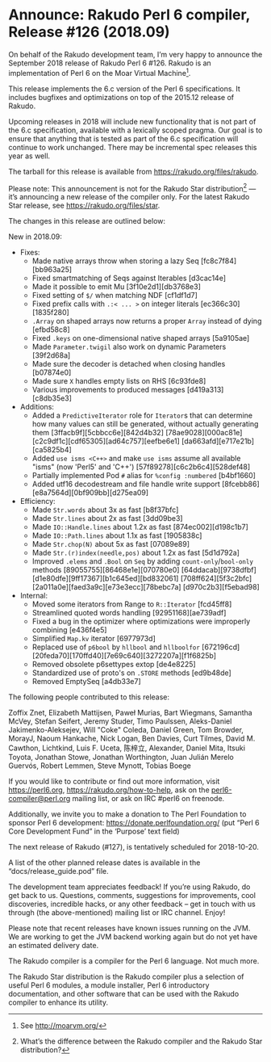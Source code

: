 # Announce: Rakudo Perl 6 compiler, Release #126 (2018.09)

On behalf of the Rakudo development team, I’m very happy to announce the
September 2018 release of Rakudo Perl 6 #126. Rakudo is an implementation of
Perl 6 on the Moar Virtual Machine[^1].

This release implements the 6.c version of the Perl 6 specifications.
It includes bugfixes and optimizations on top of
the 2015.12 release of Rakudo.

Upcoming releases in 2018 will include new functionality that is not
part of the 6.c specification, available with a lexically scoped
pragma. Our goal is to ensure that anything that is tested as part of the
6.c specification will continue to work unchanged. There may be incremental
spec releases this year as well.

The tarball for this release is available from <https://rakudo.org/files/rakudo>.

Please note: This announcement is not for the Rakudo Star
distribution[^2] — it’s announcing a new release of the compiler
only. For the latest Rakudo Star release, see
<https://rakudo.org/files/star>.

The changes in this release are outlined below:

New in 2018.09:
  + Fixes:
    + Made native arrays throw when storing a lazy Seq [fc8c7f84][bb963a25]
    + Fixed smartmatching of Seqs against Iterables [d3cac14e]
    + Made it possible to emit Mu [3f10e2d1][db3768e3]
    + Fixed setting of `$/` when matching NDF [cf1df1d7]
    + Fixed prefix calls with `.:< ... >` on integer literals [ec366c30]
        [1835f280]
    + `.Array` on shaped arrays now returns a proper `Array` instead of
        dying [efbd58c8]
    + Fixed `.keys` on one-dimensional native shaped arrays [5a9105ae]
    + Made `Parameter.twigil` also work on dynamic Parameters [39f2d68a]
    + Made sure the decoder is detached when closing handles [b07874e0]
    + Made sure `X` handles empty lists on RHS [6c93fde8]
    + Various improvements to produced messages [d419a313][c8db35e3]
  + Additions:
    + Added a `PredictiveIterator` role for `Iterator`s that can
        determine how many values can still be generated, without
        actually generating them [3ffacb9f][5cbbcc6e][842d4b32]
        [78ae9028][000ac81e][c2c9df1c][cdf65305][ad64c757][eefbe6e1]
        [da663afd][e717e21b][ca5825b4]
    + Added `use isms <C++>` and make `use isms` assume all available
        "isms" (now 'Perl5' and 'C++') [57f89278][c6c2b6c4][528def48]
    + Partially implemented Pod `#` alias for `%config :numbered` [b4bf1660]
    + Added utf16 decodestream and file handle write support [8fcebb86]
        [e8a7564d][0bf909bb][d275ea09]
  + Efficiency:
    + Made `Str.words` about 3x as fast [b8f37bfc]
    + Made `Str.lines` about 2x as fast [3dd09be3]
    + Made `IO::Handle.lines` about 1.2x as fast [874ec002][d198c1b7]
    + Made `IO::Path.lines` about 1.1x as fast [1905838c]
    + Made `Str.chop(N)` about 5x as fast [07089e89]
    + Made `Str.(r)index(needle,pos)` about 1.2x as fast [5d1d792a]
    + Improved `.elems` and `.Bool` on `Seq` by adding
        `count-only`/`bool-only` methods [89055755][86468e1e][070780e0]
        [64ddacab][9738dfbf][d1e80dfe][9ff17367][b1c645ed][bd832061]
        [708ff624][5f3c2bfc][2a011a0e][faed3a9c][e73e3ecc][78bebc7a]
        [d970c2b3][f5ebad98]
  + Internal:
    + Moved some iterators from Range to `R::Iterator` [fcd45ff8]
    + Streamlined quoted words handling [92951168][ae739adf]
    + Fixed a bug in the optimizer where optimizations were
        improperly combining [e436f4e5]
    + Simplified `Map.kv` iterator [6977973d]
    + Replaced use of `p6bool` by `hllbool` and `hllboolfor` [672196cd]
        [20feda70][170ffd40][7e69c640][3272207a][f1f6825b]
    + Removed obsolete p6settypes extop [de4e8225]
    + Standardized use of proto's on `.STORE` methods [ed9b48de]
    + Removed EmptySeq [a4db33e7]


The following people contributed to this release:

Zoffix Znet, Elizabeth Mattijsen, Paweł Murias, Bart Wiegmans,
Samantha McVey, Stefan Seifert, Jeremy Studer, Timo Paulssen,
Aleks-Daniel Jakimenko-Aleksejev, Will "Coke" Coleda, Daniel Green,
Tom Browder, MorayJ, Naoum Hankache, Nick Logan, Ben Davies, Curt Tilmes,
David M. Cawthon, Lichtkind, Luis F. Uceta, 陈梓立, Alexander, Daniel Mita,
Itsuki Toyota, Jonathan Stowe, Jonathan Worthington,
Juan Julián Merelo Guervós, Robert Lemmen, Steve Mynott, Tobias Boege

If you would like to contribute or find out more information, visit
<https://perl6.org>, <https://rakudo.org/how-to-help>, ask on the
<perl6-compiler@perl.org> mailing list, or ask on IRC #perl6 on freenode.

Additionally, we invite you to make a donation to The Perl Foundation
to sponsor Perl 6 development: <https://donate.perlfoundation.org/>
(put “Perl 6 Core Development Fund” in the ‘Purpose’ text field)

The next release of Rakudo (#127), is tentatively scheduled for 2018-10-20.

A list of the other planned release dates is available in the
“docs/release_guide.pod” file.

The development team appreciates feedback! If you’re using Rakudo, do
get back to us. Questions, comments, suggestions for improvements, cool
discoveries, incredible hacks, or any other feedback – get in touch with
us through (the above-mentioned) mailing list or IRC channel. Enjoy!

Please note that recent releases have known issues running on the JVM.
We are working to get the JVM backend working again but do not yet have
an estimated delivery date.

[^1]: See <http://moarvm.org/>

[^2]: What’s the difference between the Rakudo compiler and the Rakudo
Star distribution?

The Rakudo compiler is a compiler for the Perl 6 language.
Not much more.

The Rakudo Star distribution is the Rakudo compiler plus a selection
of useful Perl 6 modules, a module installer, Perl 6 introductory
documentation, and other software that can be used with the Rakudo
compiler to enhance its utility.
